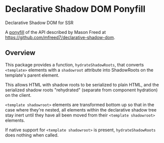 # Declarative Shadow DOM Ponyfill

Declarative Shadow DOM for SSR

A [ponyfill](https://ponyfill.com/) of the API described by Mason Freed at https://github.com/mfreed7/declarative-shadow-dom.

## Overview

This package provides a function, `hydrateShadowRoots`, that converts `<template>` elements with a `shadowroot` attribute into ShadowRoots on the template's parent element.

This allows HTML with shadow roots to be serialized to plain HTML, and the serialized shadow roots "rehydrated" (separate from component hydration) on the client.

`<template shadowroot>` elements are transformed bottom up so that in the case where they're nested, all elements within the declarative shadow tree stay inert until they have all been moved from their `<template shadowroot>` elements.

If native support for `<template shadowroot>` is present, `hydrateShadowRoots` does nothing when called.
